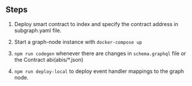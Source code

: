 
## Steps

1. Deploy smart contract to index and specify the contract address in subgraph.yaml file.

2. Start a graph-node instance with `docker-compose up`

3. `npm run codegen` whenever there are changes in `schema.graphql` file or the Contract abi(abis/*.json)

4. `npm run deploy-local` to deploy event handler mappings to the graph node.